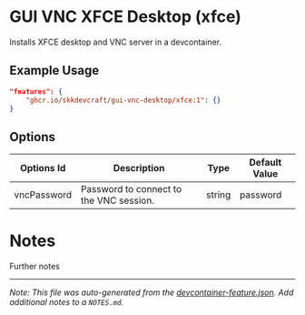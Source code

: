 
# GUI VNC XFCE Desktop (xfce)

Installs XFCE desktop and VNC server in a devcontainer.

## Example Usage

```json
"features": {
    "ghcr.io/skkdevcraft/gui-vnc-desktop/xfce:1": {}
}
```

## Options

| Options Id | Description | Type | Default Value |
|-----|-----|-----|-----|
| vncPassword | Password to connect to the VNC session. | string | password |

# Notes

Further notes

---

_Note: This file was auto-generated from the [devcontainer-feature.json](devcontainer-feature.json).  Add additional notes to a `NOTES.md`._
